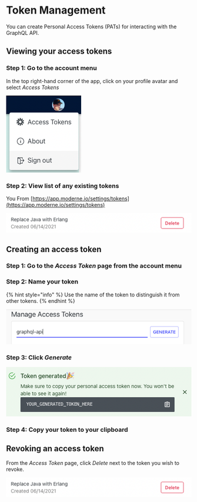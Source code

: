 # Token Management

You can create Personal Access Tokens \(PATs\) for interacting with the GraphQL API.

## Viewing your access tokens

### Step 1: Go to the account menu

In the top right-hand corner of the app, click on your profile avatar and select _Access Tokens_

![](../.gitbook/assets/global-account-menu.png)

### Step 2: View list of any existing tokens

You From [https://app.moderne.io/settings/tokens](https://app.moderne.io/settings/tokens)

![](../.gitbook/assets/access-token-remove.png)

## Creating an access token

### Step 1: Go to the _Access Token_ page from the account menu

### Step 2: Name your token

{% hint style="info" %}
Use the name of the token to distinguish it from other tokens.
{% endhint %}

![This description is useful to help distinguish tokens apart](../.gitbook/assets/access-token-create.png)

### Step 3: Click _Generate_

![Hint: Click the clipboard icon to copy your access token](../.gitbook/assets/access-token-created.png)

### Step 4: Copy your token to your clipboard

## Revoking an access token

From the _Access Token_ page, click _Delete_ next to the token you wish to revoke.

![](../.gitbook/assets/access-token-remove.png)
